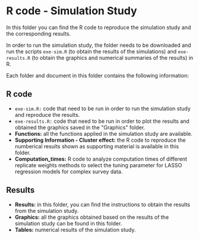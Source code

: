 # R code - Simulation Study

In this folder you can find the R code to reproduce the simulation study and the corresponding results. 

In order to run the simulation study, the folder needs to be downloaded and run the scripts `exe-sim.R` (to obtain the results of the simulations) and `exe-results.R` (to obtain the graphics and numerical summaries of the results) in R.

Each folder and document in this folder contains the following information:

## R code

- `exe-sim.R:` code that need to be run in order to run the simulation study and reproduce the results.
- `exe-results.R:` code that need to be run in order to plot the results and obtained the graphics saved in the "Graphics" folder.
- **Functions:** all the functions applied in the simulation study are available.
- **Supporting Information - Cluster effect:** the R code to reproduce the numberical results shown as supporting material is available in this folder.
- **Computation_times:** R code to analyze computation times of different replicate weights methods to select the tuning parameter for LASSO regression models for complex survey data. 


## Results

- **Results:** in this folder, you can find the instructions to obtain the results from the simulation study.
- **Graphics:** all the graphics obtained based on the results of the simulation study can be found in this folder.
- **Tables:** numerical results of the simulation study.
